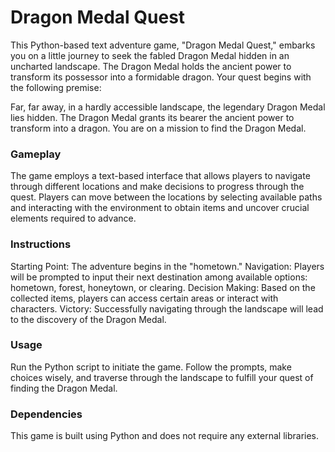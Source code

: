 # Dragon Medal Quest

This Python-based text adventure game, "Dragon Medal Quest," embarks you on a little journey to seek the fabled Dragon Medal hidden in an uncharted landscape. The Dragon Medal holds the ancient power to transform its possessor into a formidable dragon. Your quest begins with the following premise:

Far, far away, in a hardly accessible landscape, the legendary Dragon Medal lies hidden.
The Dragon Medal grants its bearer the ancient power to transform into a dragon.
You are on a mission to find the Dragon Medal.

### Gameplay

The game employs a text-based interface that allows players to navigate through different locations and make decisions to progress through the quest. Players can move between the locations by selecting available paths and interacting with the environment to obtain items and uncover crucial elements required to advance.

### Instructions

Starting Point: The adventure begins in the "hometown."
Navigation: Players will be prompted to input their next destination among available options: hometown, forest, honeytown, or clearing.
Decision Making: Based on the collected items, players can access certain areas or interact with characters.
Victory: Successfully navigating through the landscape will lead to the discovery of the Dragon Medal.

### Usage

Run the Python script to initiate the game. Follow the prompts, make choices wisely, and traverse through the landscape to fulfill your quest of finding the Dragon Medal.

### Dependencies

This game is built using Python and does not require any external libraries.

